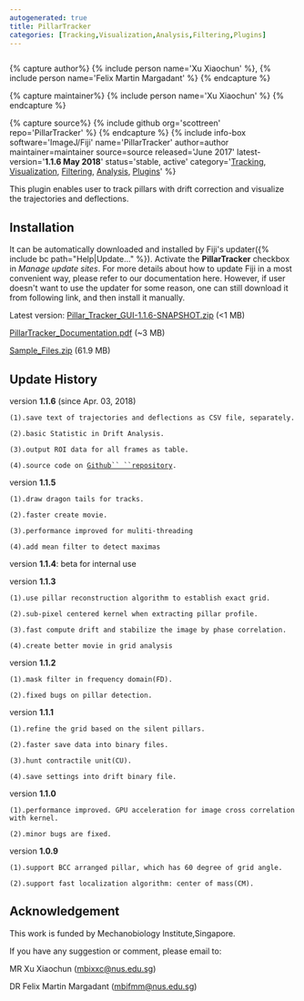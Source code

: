 ```yaml
---
autogenerated: true
title: PillarTracker
categories: [Tracking,Visualization,Analysis,Filtering,Plugins]
---
```


<div style="float:right;">


{% capture author%}
{% include person name='Xu Xiaochun' %}, {% include person name='Felix Martin Margadant' %}
{% endcapture %}

{% capture maintainer%}
{% include person name='Xu Xiaochun' %}
{% endcapture %}

{% capture source%}
{% include github org='scottreen' repo='PillarTracker' %}
{% endcapture %}
{% include info-box software='ImageJ/Fiji' name='PillarTracker' author=author maintainer=maintainer source=source released='June 2017' latest-version='**1.1.6 May 2018**' status='stable, active' category='[Tracking](Category_Tracking), [Visualization](Category_Visualization), [Filtering](Category_Filtering), [Analysis](Category_Analysis), [Plugins](Category_Plugins)' %}

</div>

This plugin enables user to track pillars with drift correction and visualize the trajectories and deflections.

## Installation

It can be automatically downloaded and installed by Fiji's updater({% include bc path="Help|Update..." %}). Activate the **PillarTracker** checkbox in *Manage update sites*. For more details about how to update Fiji in a most convenient way, please refer to our documentation here. However, if user doesn't want to use the updater for some reason, one can still download it from following link, and then install it manually.

Latest version: [Pillar\_Tracker\_GUI-1.1.6-SNAPSHOT.zip](https://drive.google.com/file/d/0B3hxvkn3VvhCWUlMZ29OTEZ6ZWs) (&lt;1 MB)

[PillarTracker\_Documentation.pdf](https://drive.google.com/file/d/0B3hxvkn3VvhCVWJsdUN3eDUyNkk) (\~3 MB)

[Sample\_Files.zip](https://drive.google.com/file/d/0B3hxvkn3VvhCYjFCaWx5dnNpSlE) (61.9 MB)

## Update History

version **1.1.6** (since Apr. 03, 2018)

`(1).save text of trajectories and deflections as CSV file, separately.`

`(2).basic Statistic in Drift Analysis.`

`(3).output ROI data for all frames as table.`

`(4).source code on `[`Github`` ``repository`](https://github.com/scottreen/PillarTracker)`.`

version **1.1.5**

`(1).draw dragon tails for tracks.`

`(2).faster create movie.`

`(3).performance improved for muliti-threading`

`(4).add mean filter to detect maximas`

version **1.1.4**: beta for internal use

version **1.1.3**

`(1).use pillar reconstruction algorithm to establish exact grid.`

`(2).sub-pixel centered kernel when extracting pillar profile.`

`(3).fast compute drift and stabilize the image by phase correlation. `

`(4).create better movie in grid analysis`

version **1.1.2**

`(1).mask filter in frequency domain(FD).`

`(2).fixed bugs on pillar detection.`

version **1.1.1**

`(1).refine the grid based on the silent pillars.`

`(2).faster save data into binary files.`

`(3).hunt contractile unit(CU).`

`(4).save settings into drift binary file.`

version **1.1.0**

`(1).performance improved. GPU acceleration for image cross correlation with kernel.`

`(2).minor bugs are fixed.`

version **1.0.9**

`(1).support BCC arranged pillar, which has 60 degree of grid angle. `

`(2).support fast localization algorithm: center of mass(CM).`

## Acknowledgement

This work is funded by Mechanobiology Institute,Singapore.

If you have any suggestion or comment, please email to:

MR Xu Xiaochun (mbixxc@nus.edu.sg)

DR Felix Martin Margadant (mbifmm@nus.edu.sg)

    
